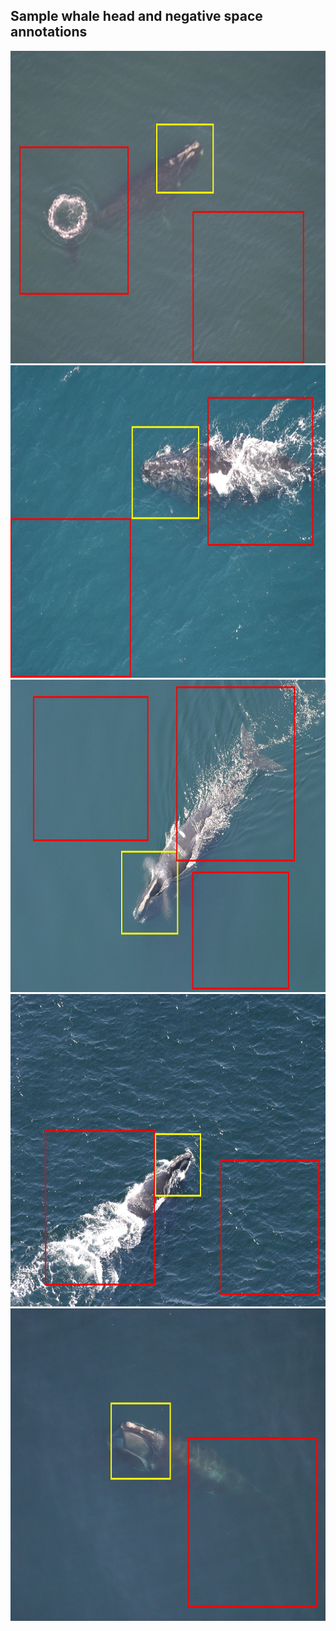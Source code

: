 <h2>Sample whale head and negative space annotations</h2>

<img src = "marked_w_1172.jpg" height = "500">

<img src = "marked_w_1180.jpg" height = "500">

<img src = "marked_w_2288.jpg" height = "500">

<img src = "marked_w_2407.jpg" height = "500">

<img src = "marked_w_2437.jpg" height = "500">